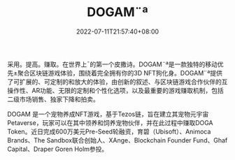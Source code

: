 ﻿---
weight: 
title: "DOGAM¨ª"
description: "Adopt. Raise. Earn. In the World¡¯s first Petaverse. DOGAM¨ª is a unique ¡°mobile-first¡± convergent blockchain game experience centered around full ownership of your 3D NFT dog avatars. DOGAM¨ª offers a scalable, customizable and amplified experience driven by an innovative narrative, interoperability with blockchain game partners, AR functionalities, infinite customization and personalization options and most importantly play-to-earn mechanisms, including a marketplace for secondary market sales, exclusive drops and auctions."
date: 2022-07-11T21:57:40+08:00
lastmod: 2022-07-11T16:45:40+08:00
draft: false
authors: ["qianxun"]
featuredImage: "111.webp"
link: "https://new.qq.com/omn/20211224/20211224A06AAX00.html"
tags: ["DOGAM¨ª","Çø¿éÁ´ÓÎÏ·"]
categories: ["navigation"]
navigation: ["Çø¿éÁ´ÓÎÏ·"]
lightgallery: true
toc: true
pinned: false
recommend: false
recommend1: false
---


采用。提高。赚取。在世界上¯的第一个皮撒诗。DOGAM¨ª是一款独特的移动优先±聚合区块链游戏体验，围绕着完全拥有你的3D NFT狗化身。DOGAM¨ª提供了可扩展的、可定制的和放大的体验，由创新的叙述、与区块链游戏合作伙伴的互操作性、AR功能、无限的定制和个性化选项，以及最重要的游戏赚取机制，包括二级市场销售、独家下降和拍卖。

DOGAM 是一个宠物养成NFT游戏，基于Tezos链，旨在建立其宠物元宇宙Petaverse，玩家可以在其中领养和饲养宠物伙伴，并在此过程中赚取DOGA Token。近日完成600万美元Pre-Seed轮融资，育碧（Ubisoft）、Animoca Brands、The Sandbox联合创始人、XAnge、Blockchain Founder Fund、Ghaf Capital、Draper Goren Holm参投。